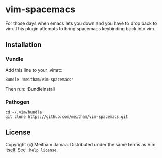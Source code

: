 # vim-spacemacs

For those days when emacs lets you down and you have to drop back to vim.  This
plugin attempts to bring spacemacs keybinding back into vim.


## Installation

### Vundle

Add this line to your .vimrc:

	Bundle 'meitham/vim-spacemacs'

Then run:
	:BundleInstall

### Pathogen

	cd ~/.vim/bundle
	git clone https://github.com/meitham/vim-spacemacs.git

## License

Copyright (c) Meitham Jamaa.  Distributed under the same terms as Vim itself.
See `:help license`.
